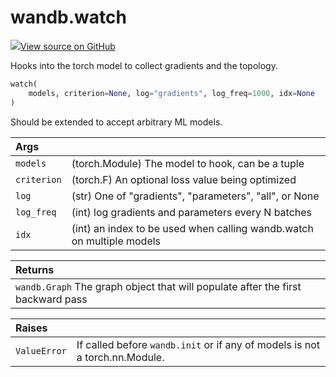 # wandb.watch

[![](https://www.tensorflow.org/images/GitHub-Mark-32px.png)View source on GitHub](https://www.github.com/wandb/client/tree/v0.10.33/wandb/sdk/wandb_watch.py#L17-L99)

Hooks into the torch model to collect gradients and the topology.

```python
watch(
    models, criterion=None, log="gradients", log_freq=1000, idx=None
)
```

Should be extended to accept arbitrary ML models.

| Args |  |
| :--- | :--- |
| `models` | \(torch.Module\) The model to hook, can be a tuple |
| `criterion` | \(torch.F\) An optional loss value being optimized |
| `log` | \(str\) One of "gradients", "parameters", "all", or None |
| `log_freq` | \(int\) log gradients and parameters every N batches |
| `idx` | \(int\) an index to be used when calling wandb.watch on multiple models |

| Returns |  |
| :--- | :--- |
| `wandb.Graph` The graph object that will populate after the first backward pass |  |

| Raises |  |
| :--- | :--- |
| `ValueError` | If called before `wandb.init` or if any of models is not a torch.nn.Module. |

